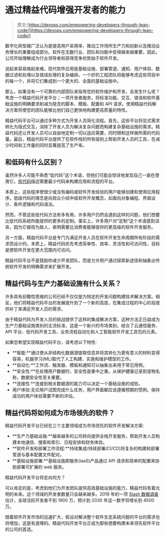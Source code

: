 # 通过精益代码增强开发者的能力

> 原文:[https://devops.com/empowering-developers-through-lean-code/](https://devops.com/empowering-developers-through-lean-code/)

数字化转型被广泛认为是提高用户采用率、推动工作场所生产力和创新以及推动业务增长的重要组成部分。软件在无数行业、团队和功能中变得越来越重要，因此，公司开始理解成为行业领导者和获得竞争优势始于软件开发。

说起来容易做起来难。现代软件应用是基础设施、部署管道、通知、用户体验、数据过滤和处理以及错误处理的复杂编排。一个好的工程团队将能够考虑这些项目中的每一个，并将它们集成到一个更大的、全面的基础设施中。

那么，如果没有一个可靠的内部团队来指导您的软件维护和开发，会发生什么呢？考虑一个精益代码开发平台；一项开发者服务，将标准功能、交互、错误和软件基础设施的明确要求削减为隐含的脚本、模板、配置和 API 请求。使用精益代码解决方案将使您的团队能够比他们自己更快地构建更高质量的特性。

精益代码平台可以通过多种方式为开发人员简化流程。首先，这些平台将显式需求转化为隐式交互，消除了开发人员为解决复杂问题而构建复杂基础设施的需求。精益代码还让开发人员可以自由地定制一切以适应需要，同时限制这样做所需的代码量。最后，精益代码平台提供了在软件栈的所有级别上帮助开发人员的工具，在减少时间和工作量的同时显著提高了生产率。

## 和低码有什么区别？

虽然许多人可能不熟悉“低代码”这个术语，但他们可能会惊讶地发现自己一直在使用它。[低代码](https://devops.com/category/blogs/low-code-no-code/)描述需要最少代码来构建应用和流程的平台。

本质上，这些程序使很少或没有编码或软件开发经验的用户能够创建和使用应用程序。低级代码的理念是向观众介绍中级软件开发概念，如面向对象编程、界面设计、条件逻辑和代码语法。

然而，不管这些低代码方法有多有用，许多用户仍然会遇到这样的问题，他们想要比低代码系统所能提供的更多的定制。事实上，许多用户对“定制”这个术语感到沮丧，因为它被视为敌人，表明需要比消费者能够提供的更高级的软件开发服务。

另一方面，精益代码平台是专门为满足开发人员在软件开发生命周期所有阶段的需求而设计的。本质上，精益代码优先考虑简单性、效率、灵活性和可访问性，目标是使软件开发在更大范围内可访问。

精益代码平台不是鼓励你减少开发团队，而是允许用户通过探索新途径和抽象出传统软件开发的明确需求来扩展开发。

## 精益代码与生产力基础设施有什么关系？

许多具有前瞻性思维的公司已经不仅仅是为特定的开发问题构建技术解决方案。相反，他们将精益代码平台的发展提升到了一个新的高度，在集成过程的中心阶段提供补丁来满足开发人员的需求。

由于精益代码为开发人员的挑战提供了这样的集成解决方案，这种方法正日益成为生产力基础设施类别的主流标准，这是一个新兴的市场类别，结合了云通信服务、API 平台、低代码开发工具、业务流程自动化和人工智能软件开发工具包的元素。

如果您希望实现精益代码平台，请考虑以下特性:

*   **智能:**通过使从非结构化数据源提取信息并将其转化为更有意义的材料变得容易，机器学习(ML)取代了人工构建、实施和维护模型的工作。
*   **自动化:**工作流、触发器、模板和通知可以抽象出来用于常见用例。
*   **安全性:**在处理用户数据时，安全性是重中之重。从保护健康记录到宠物名称，数据安全性至关重要。
*   **连接性:**连接到相关数据源的能力可以决定一个基础设施的成败。
*   用户体验:无论用户试图完成什么任务，用户界面都应该遵循预期的惯例。保持成功的用户体验需要不断的评估。

## 精益代码将如何成为市场领先的软件？

精益代码开发平台已经在三个主要领域成为市场领先的软件开发解决方案:

*   **生产力基础设施:**越来越多的公司转向提供全栈开发服务，帮助开发人员构建本地通信、搜索和索引、日程安排和财务体验。
*   **软件开发和部署工作流程:**持续集成/持续部署(CI/CD)将复杂的构建和部署管道与基本配置文件配对。
*   **基础设施部署:**基础设施即服务(IaaS)产品通过 API 请求和简单的配置来协助部署可扩展的 web 服务。

精益代码开发平台将走向何方？

可以肯定的是，考虑到他们为开发团队提供高效基础设施的能力，精益代码有着光明的未来。这个领域的开发者数量只会越来越多。2019 年的一项 [Slash 数据调查](https://slashdata-website-cms.s3.amazonaws.com/sample_reports/EiWEyM5bfZe1Kug_.pdf)估计，全球活跃开发者不到 1900 万，预计到 2030 年这一数字将增长到 4500 万。

随着软件开发市场的迅速扩大，假设对解决整个软件生态系统问题的平台的需求也将增加，这是有道理的。精益代码开发平台正成为那些想要构建未来领先软件平台的公司的首选。